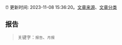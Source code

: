 :alarm_clock: 更新时间: 2023-11-08 15:36:20。[文章来源](/README.md)、[文章分类](/TAGS.md)

## 报告


> 关键字：`报告`、`月报`



